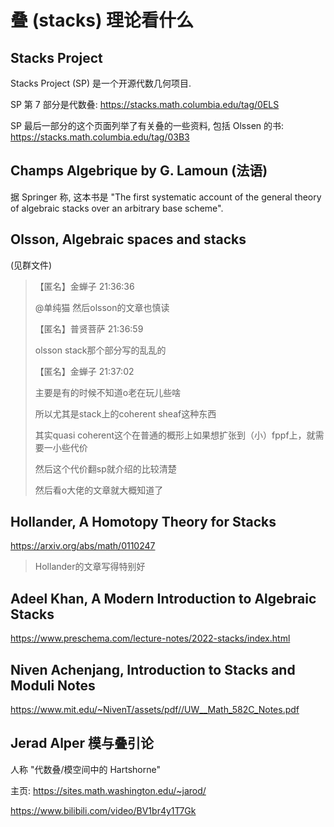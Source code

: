 # 叠 (stacks) 理论看什么

## Stacks Project

Stacks Project (SP) 是一个开源代数几何项目.

SP 第 7 部分是代数叠:
https://stacks.math.columbia.edu/tag/0ELS

SP 最后一部分的这个页面列举了有关叠的一些资料, 包括 Olssen 的书:
https://stacks.math.columbia.edu/tag/03B3

## Champs Algebrique by G. Lamoun (法语)

据 Springer 称, 这本书是 "The first systematic account of the general theory of algebraic stacks over an arbitrary base scheme".

## Olsson, Algebraic spaces and stacks

(见群文件)

> 【匿名】金蝉子  21:36:36
> 
> @单纯猫 然后olsson的文章也慎读
> 
> 【匿名】普贤菩萨  21:36:59
> 
> olsson stack那个部分写的乱乱的
> 
> 【匿名】金蝉子  21:37:02
> 
> 主要是有的时候不知道o老在玩儿些啥
> 
> 所以尤其是stack上的coherent sheaf这种东西
> 
> 其实quasi coherent这个在普通的概形上如果想扩张到（小）fppf上，就需要一小些代价
> 
> 然后这个代价翻sp就介绍的比较清楚
> 
> 然后看o大佬的文章就大概知道了

## Hollander, A Homotopy Theory for Stacks

https://arxiv.org/abs/math/0110247

> Hollander的文章写得特别好

## Adeel Khan, A Modern Introduction to Algebraic Stacks

https://www.preschema.com/lecture-notes/2022-stacks/index.html

## Niven Achenjang, Introduction to Stacks and Moduli Notes

https://www.mit.edu/~NivenT/assets/pdf//UW__Math_582C_Notes.pdf

## Jerad Alper 模与叠引论

人称 "代数叠/模空间中的 Hartshorne"

主页:
https://sites.math.washington.edu/~jarod/

https://www.bilibili.com/video/BV1br4y1T7Gk
